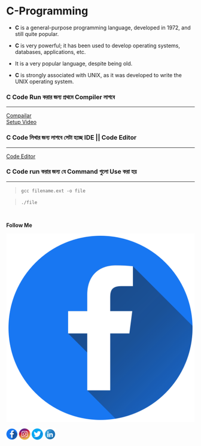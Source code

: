 
# C-Programming


- __C__ is a general-purpose programming language, developed in 1972, and still quite popular.

- __C__ is very powerful; it has been used to develop operating systems, databases, applications, etc.

- It is a very popular language, despite being old.

- __C__ is strongly associated with UNIX, as it was developed to write the UNIX operating system.

### __C__ Code Run করার জন্য প্রথমে Compiler লাগবে
---
[Compailar](https://sourceforge.net/projects/mingw/)  
[Setup Video](https://www.youtube.com/watch?v=KYxLEDF6kjs&t=1103s)

### __C__ Code লিখার জন্য লাগবে সেটা হচ্ছে IDE || Code Editor
___
[Code Editor](https://code.visualstudio.com/)

### __C__ Code run করার জন্য যে Command গুলো Use করা হয়
---
>` gcc filename.ext -o file `  

>` ./file `

<br/>

__Follow Me__
<br/> 

[![Facebook](./images/facebook.png)](https://www.facebook.com/div.sady)

<a href="https://www.facebook.com/div.sady"><img src="./images/facebook.PNG" alt="Facebook" height="30px"></a>
<a href="https://www.instagram.com/div.sady"><img src="./images/ins.PNG" alt="instagram" height="30px"></a>
<a href="https://www.twitter.com/AbdullahAlSady5"><img src="./images/twitter.PNG" alt="twitter" height="30px"></a>
<a href="https://www.linkedin.com/in/programmer-sady"><img src="./images/in.PNG" alt="linkdin" height="30px"></a>





